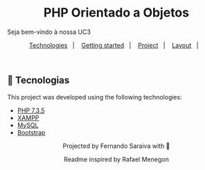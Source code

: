 

<h1 align="center">
   PHP Orientado a Objetos
</h1>

<p>Seja bem-vindo à nossa UC3</p> 

<p align="center">
  <a href="#technologies">Technologies</a>&nbsp;&nbsp;&nbsp;|&nbsp;&nbsp;&nbsp;
  <a href="#-layout">Getting started</a>&nbsp;&nbsp;&nbsp;|&nbsp;&nbsp;&nbsp;
  <a href="#-project">Project</a>&nbsp;&nbsp;&nbsp;|&nbsp;&nbsp;&nbsp;
  <a href="#-layout">Layout</a>&nbsp;&nbsp;&nbsp;|&nbsp;&nbsp;&nbsp;
</p>
<br>

## 🧪 Tecnologias

This project was developed using the following technologies:

- [PHP 7.3.5](https://www.php.net/releases/7_3_5.php/)
- [XAMPP](nginx.com)
- [MySQL](https://www.wordpress.org//)
- [Bootstrap](https://getuikit.com/)

<p align="center">Projected by Fernando Saraiva with 🖤</p>
<p align="center">Readme inspired by Rafael Menegon </p>
